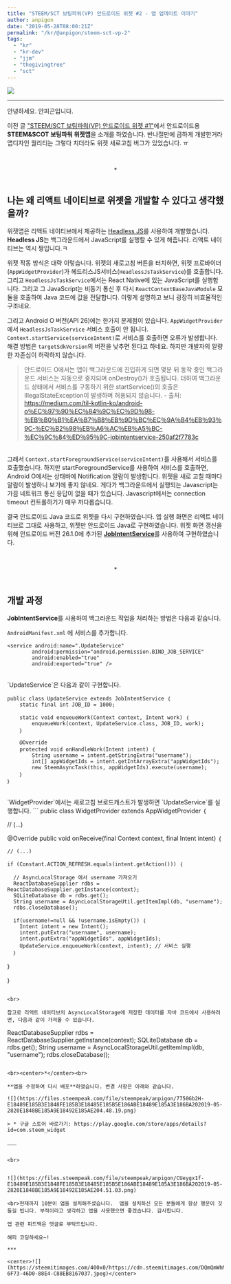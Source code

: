 ```yaml
---
title: "STEEM/SCT 보팅파워(VP) 안드로이드 위젯 #2 - 앱 업데이트 이야기"
author: anpigon
date: "2019-05-28T08:00:21Z"
permalink: "/kr/@anpigon/steem-sct-vp-2"
tags:
  - "kr"
  - "kr-dev"
  - "jjm"
  - "thegivingtree"
  - "sct"
---
```

![](https://cdn.steemitimages.com/640x0/https://files.steempeak.com/file/steempeak/anpigon/KG7rYy6a-E18490E185A6E186A8E18489E185B3E18490E185B320E1848CE185A1E18485E185B5E18491E185ADE18489E185B5E1848CE185A1.png)
***

안녕하세요. 안피곤입니다.

이전 글 ["STEEM/SCT 보팅파워(VP) 안드로이드 위젯 #1"](https://steemit.com/sct/@anpigon/steem-sct-vp-1)에서 안드로이드용 **STEEM&SCOT 보팅파워 위젯앱**을 소개를 하였습니다. 반나절만에 급하게 개발한거라 앱디자인 퀄리티는 그렇다 치더라도 위젯 새로고침 버그가 있었습니다. ㅠ

<br><center>*</center><br>

## 나는 왜 리액트 네이티브로 위젯을 개발할 수 있다고 생각했을까?
위젯앱은 리액트 네이티브에서 제공하는 [Headless JS](https://facebook.github.io/react-native/docs/headless-js-android)를 사용하여 개발했습니다.  **Headless JS**는 백그라운드에서 JavaScript를 실행할 수 있게 해줍니다. 리액트 네이티브는 역시 짱입니다.ㅋ

위젯 작동 방식은 대략 이렇습니다. 위젯의 새로고침 버튼을 터치하면, 위젯 프로바이더(`AppWidgetProvider`)가 헤드리스JS서비스(`HeadlessJsTaskService`)를 호출합니다. 그리고 `HeadlessJsTaskService`에서는 React Native에 있는 JavaScript를 실행합니다. 그리고 그 JavaScript는 비동기 통신 후 다시 `ReactContextBaseJavaModule` 모듈을 호출하여 Java 코드에 값을 전달합니다. 이렇게 설명하고 보니 굉장히 비효율적인 구조네요.

그리고 Android O 버전(API 26)에는 한가지 문제점이 있습니다. `AppWidgetProvider`에서 `HeadlessJsTaskService` 서비스 호출이 안 됩니다. `Context.startService(serviceIntent)`로 서비스를 호출하면 오류가 발생합니다. 해결 방법은 `targetSdkVersion`의 버전을 낮추면 된다고 하네요. 하지만 개발자의 알량한 자존심이 허락하지 않습니다. 
> 안드로이드 O에서는 앱이 백그라운드에 진입하게 되면 몇분 뒤 동작 중인 백그라운드 서비스는 자동으로 중지되며 onDestroy()가 호출됩니다. 더하여 백그라운드 상태에서 서비스를 구동하기 위한 startService()의 호출은 IllegalStateException이 발생하며 허용되지 않습니다.
\- 출처: https://medium.com/til-kotlin-ko/android-o％EC％97％90％EC％84％9C％EC％9D％98-％EB％B0％B1％EA％B7％B8％EB％9D％BC％EC％9A％B4％EB％93％9C-％EC％B2％98％EB％A6％AC％EB％A5％BC-％EC％9C％84％ED％95％9C-jobintentservice-250af2f7783c

<br>그래서 `Context.startForegroundService(serviceIntent)`를 사용해서 서비스를 호출했습니다. 하지만 startForegroundService를 사용하여 서비스를 호출하면, Android O에서는 상태바에 Notification 알람이 발생합니다. 위젯을 새로 고칠 때마다 알람이 발생하니 보기에 좋지 않네요. 게다가 백그라운드에서 실행되는 Javascript는 가끔 네트워크 통신 응답이 없을 때가 있습니다. Javascript에서는 connection timeout 컨트롤하기가 매우 까다롭습니다.

결국 안드로이드 Java 코드로 위젯을 다시 구현하였습니다. 앱 실행 화면은 리액트 네이티브로 그대로 사용하고, 위젯만 안드로이드 Java로 구현하였습니다. 위젯 화면 갱신을 위해 안드로이드 버전 26.1.0에 추가된 [**JobIntentService**](https://developer.android.com/reference/android/support/v4/app/JobIntentService)를 사용하여 구현하였습니다. 

<br><center>*</center><br>

## 개발 과정

**JobIntentService**를 사용하여 백그라운드 작업을 처리하는 방법은 다음과 같습니다.

`AndroidManifest.xml` 에 서비스를 추가합니다.
```
<service android:name=".UpdateService"
        android:permission="android.permission.BIND_JOB_SERVICE"
        android:enabled="true"
        android:exported="true" />
```

<br>
`UpdateService`은 다음과 같이 구현합니다.

```
public class UpdateService extends JobIntentService ｛
    static final int JOB_ID = 1000;

    static void enqueueWork(Context context, Intent work) ｛
        enqueueWork(context, UpdateService.class, JOB_ID, work);
    ｝

    @Override
    protected void onHandleWork(Intent intent) ｛
        String username = intent.getStringExtra("username");
        int[] appWidgetIds = intent.getIntArrayExtra("appWidgetIds");
        new SteemAsyncTask(this, appWidgetIds).execute(username);
    ｝
｝
```

<br>
`WidgetProvider`에서는 새로고침 브로드캐스트가 발생하면 `UpdateService`를 실행합니다.
```
public class WidgetProvider extends AppWidgetProvider ｛
  
  // (...)

  @Override
  public void onReceive(final Context context, final Intent intent) ｛

    // (...)

    if (Constant.ACTION_REFRESH.equals(intent.getAction())) ｛

      // AsyncLocalStorage 에서 username 가져오기
      ReactDatabaseSupplier rdbs = ReactDatabaseSupplier.getInstance(context);
      SQLiteDatabase db = rdbs.get();
      String username = AsyncLocalStorageUtil.getItemImpl(db, "username");
      rdbs.closeDatabase();

      if(username!=null && !username.isEmpty()) ｛
        Intent intent = new Intent();
        intent.putExtra("username", username);
        intent.putExtra("appWidgetIds", appWidgetIds);
        UpdateService.enqueueWork(context, intent); // 서비스 실행
      ｝
  ｝
   
｝
```

<br>

참고로 리액트 네이티브의 AsyncLocalStorage에 저장한 데이터를 자바 코드에서 사용하려면, 다음과 같이 가져올 수 있습니다.

```
ReactDatabaseSupplier rdbs = ReactDatabaseSupplier.getInstance(context);
SQLiteDatabase db = rdbs.get();
String username = AsyncLocalStorageUtil.getItemImpl(db, "username");
rdbs.closeDatabase();
```

<br><center>*</center><br>

**앱을 수정하여 다시 배포**하였습니다. 변경 사항은 아래와 같습니다.

![](https://files.steempeak.com/file/steempeak/anpigon/7750Gb2H-E18489E185B3E1848FE185B3E18485E185B5E186ABE18489E185A3E186BA202019-05-2820E1848BE185A9E18492E185AE204.48.19.png)

> * 구글 스토어 바로가기: https://play.google.com/store/apps/details?id=com.steem_widget

___


<br>


![](https://files.steempeak.com/file/steempeak/anpigon/CUeygx1f-E18489E185B3E1848FE185B3E18485E185B5E186ABE18489E185A3E186BA202019-05-2820E1848BE185A9E18492E185AE204.51.03.png)

<br>현재까지 10분이 앱을 설치해주셨습니다.  앱을 설치하신 모든 분들에게 항상 행운이 깃들길 빕니다. 부적이라고 생각하고 앱을 사용했으면 좋겠습니다. 감사합니다.

앱 관련 피드백은 댓글로 부탁드립니다.

해피 코딩하세요~!

***

<center>![](https://steemitimages.com/400x0/https://cdn.steemitimages.com/DQmQmWhMN6zNrLmKJRKhvSScEgWZmpb8zCeE2Gray1krbv6/BC054B6E-6F73-46D0-88E4-C88EB8167037.jpeg)</center>